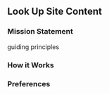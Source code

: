 ## Look Up Site Content

### Mission Statement

guiding principles



### How it Works





### Preferences


